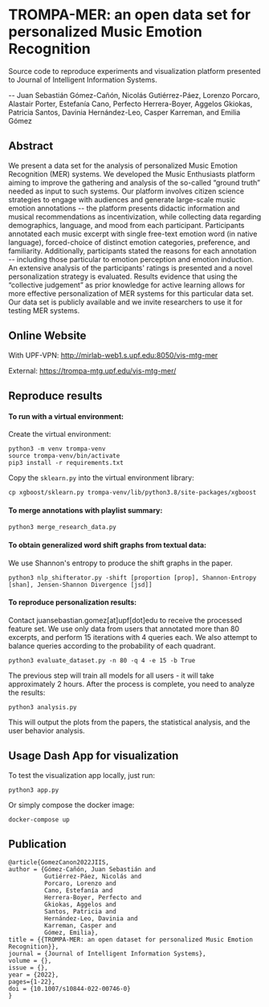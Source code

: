# TROMPA-MER: an open data set for personalized Music Emotion Recognition

Source code to reproduce experiments and visualization platform presented to Journal of Intelligent Information Systems.

-- Juan Sebastián Gómez-Cañón, Nicolás Gutiérrez-Páez, Lorenzo Porcaro, Alastair Porter, Estefanía Cano, Perfecto Herrera-Boyer, Aggelos Gkiokas, Patricia Santos, Davinia Hernández-Leo, Casper Karreman, and Emilia Gómez

## Abstract

We present a data set for the analysis of personalized Music Emotion Recognition (MER) systems.
We developed the Music Enthusiasts platform aiming to improve the gathering and analysis of the so-called “ground truth” needed as input to such systems.
Our platform involves citizen science strategies to engage with audiences and generate large-scale music emotion annotations -- the platform presents didactic information and musical recommendations as incentivization, while collecting data regarding demographics, language, and mood from each participant.
Participants annotated each music excerpt with single free-text emotion word (in native language), forced-choice of distinct emotion categories, preference, and familiarity.
Additionally, participants stated the reasons for each annotation -- including those particular to emotion perception and emotion induction.
An extensive analysis of the participants' ratings is presented and a novel personalization strategy is evaluated.
Results evidence that using the “collective judgement” as prior knowledge for active learning allows for more effective personalization of MER systems for this particular data set.
Our data set is publicly available and we invite researchers to use it for testing MER systems.

## Online Website

With UPF-VPN: http://mirlab-web1.s.upf.edu:8050/vis-mtg-mer

External: https://trompa-mtg.upf.edu/vis-mtg-mer/

## Reproduce results

#### To run with a virtual environment:

Create the virtual environment:

```
python3 -m venv trompa-venv
source trompa-venv/bin/activate
pip3 install -r requirements.txt
```

Copy the `sklearn.py` into the virtual environment library:

```
cp xgboost/sklearn.py trompa-venv/lib/python3.8/site-packages/xgboost
```

#### To merge annotations with playlist summary:

```
python3 merge_research_data.py
```

#### To obtain generalized word shift graphs from textual data:

We use Shannon's entropy to produce the shift graphs in the paper.

```
python3 nlp_shifterator.py -shift [proportion [prop], Shannon-Entropy [shan], Jensen-Shannon Divergence [jsd]]
```

#### To reproduce personalization results:

Contact juansebastian.gomez[at]upf[dot]edu to receive the processed feature set. We use only data from users that annotated more than 80 excerpts, and perform 15 iterations with 4 queries each. We also attempt to balance queries according to the probability of each quadrant.

```
python3 evaluate_dataset.py -n 80 -q 4 -e 15 -b True
```

The previous step will train all models for all users - it will take approximately 2 hours. After the process is complete, you need to analyze the results:

```
python3 analysis.py
```

This will output the plots from the papers, the statistical analysis, and the user behavior analysis.

## Usage Dash App for visualization

To test the visualization app locally, just run:

```
python3 app.py
```

Or simply compose the docker image:

```
docker-compose up
```
## Publication

```
@article{GomezCanon2022JIIS,
author = {Gómez-Cañón, Juan Sebastián and 
          Gutiérrez-Páez, Nicolás and
          Porcaro, Lorenzo and
          Cano, Estefanía and 
          Herrera-Boyer, Perfecto and 
          Gkiokas, Aggelos and
          Santos, Patricia and
          Hernández-Leo, Davinia and
          Karreman, Casper and
          Gómez, Emilia},
title = {{TROMPA-MER: an open dataset for personalized Music Emotion Recognition}},
journal = {Journal of Intelligent Information Systems},
volume = {},
issue = {},
year = {2022},
pages={1-22},
doi = {10.1007/s10844-022-00746-0}
}
```

